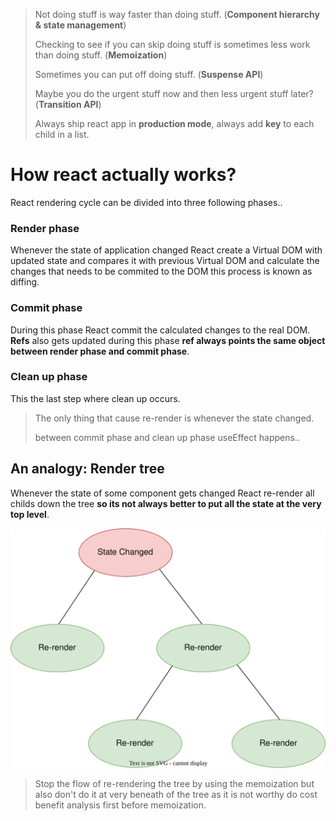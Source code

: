 > Not doing stuff is way faster than doing stuff. (**Component hierarchy & state management**)
>
> Checking to see if you can skip doing stuff is sometimes less work than doing stuff. (**Memoization**)
>
> Sometimes you can put off doing stuff. (**Suspense API**)
>
> Maybe you do the urgent stuff now and then less urgent stuff later? (**Transition API**)
>
> Always ship react app in **production mode**, always add **key** to each child in a list.

# How react actually works?

React rendering cycle can be divided into three following phases..

### Render phase

Whenever the state of application changed React create a Virtual DOM with updated state and compares it with previous Virtual DOM and calculate the changes that needs to be commited to the DOM this process is known as diffing.

### Commit phase

During this phase React commit the calculated changes to the real DOM. **Refs** also gets updated during this phase **ref always points the same object between render phase and commit phase**.

### Clean up phase

This the last step where clean up occurs.

> The only thing that cause re-render is whenever the state changed.
>
> between commit phase and clean up phase useEffect happens..

## An analogy: Render tree

Whenever the state of some component gets changed React re-render all childs down the tree **so its not always better to put all the state at the very top level**.

![Render tree](https://github.com/SandeepTheDev/react-performance/blob/main/assets/render-tree.svg)

> Stop the flow of re-rendering the tree by using the memoization but also don't do it at very beneath of the tree as it is not worthy do cost benefit analysis first before memoization.
